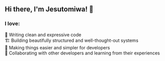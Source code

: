 ## Hi there, I'm Jesutomiwa! 👋

### I love:

🧹  Writing clean and expressive code <br>
🏗️  Building beautifully structured and well-thought-out systems <br>
🔧  Making things easier and simpler for developers <br>
🤝  Collaborating with other developers and learning from their experiences
